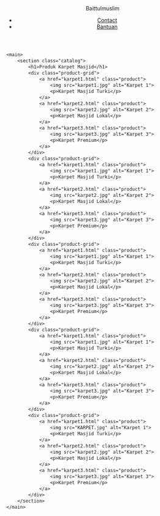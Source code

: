 <!DOCTYPE html>
<html lang="en">
<head>
    <meta charset="UTF-8">
    <meta name="viewport" content="width=device-width, initial-scale=1.0">
    <title>Katalog Karpet Masjid</title>
    <link rel="stylesheet" href="styles.css">
    <link rel="stylesheet" href="responsive.css">
</head>
<body>
    <header>
        <div class="navbar">
            <div class="logo">Baittulmuslim</div>
            <nav>
                <ul>
                    <li><a href="#">Contact</a></li>
                    <li><a href="#">Bantuan</a></li>
                </ul>
            </nav>
        </div>
    </header>
    
    <main>
        <section class="catalog">
            <h1>Produk Karpet Masjid</h1>
            <div class="product-grid">
                <a href="karpet1.html" class="product">
                    <img src="karpet1.jpg" alt="Karpet 1">
                    <p>Karpet Masjid Turki</p>
                </a>
                <a href="karpet2.html" class="product">
                    <img src="karpet2.jpg" alt="Karpet 2">
                    <p>Karpet Masjid Lokal</p>
                </a>
                <a href="karpet3.html" class="product">
                    <img src="karpet3.jpg" alt="Karpet 3">
                    <p>Karpet Premium</p>
                </a>
            </div>
            <div class="product-grid">
                <a href="karpet1.html" class="product">
                    <img src="karpet1.jpg" alt="Karpet 1">
                    <p>Karpet Masjid Turki</p>
                </a>
                <a href="karpet2.html" class="product">
                    <img src="karpet2.jpg" alt="Karpet 2">
                    <p>Karpet Masjid Lokal</p>
                </a>
                <a href="karpet3.html" class="product">
                    <img src="karpet3.jpg" alt="Karpet 3">
                    <p>Karpet Premium</p>
                </a>
            </div>
            <div class="product-grid">
                <a href="karpet1.html" class="product">
                    <img src="karpet1.jpg" alt="Karpet 1">
                    <p>Karpet Masjid Turki</p>
                </a>
                <a href="karpet2.html" class="product">
                    <img src="karpet2.jpg" alt="Karpet 2">
                    <p>Karpet Masjid Lokal</p>
                </a>
                <a href="karpet3.html" class="product">
                    <img src="karpet3.jpg" alt="Karpet 3">
                    <p>Karpet Premium</p>
                </a>
            </div>
            <div class="product-grid">
                <a href="karpet1.html" class="product">
                    <img src="karpet1.jpg" alt="Karpet 1">
                    <p>Karpet Masjid Turki</p>
                </a>
                <a href="karpet2.html" class="product">
                    <img src="karpet2.jpg" alt="Karpet 2">
                    <p>Karpet Masjid Lokal</p>
                </a>
                <a href="karpet3.html" class="product">
                    <img src="karpet3.jpg" alt="Karpet 3">
                    <p>Karpet Premium</p>
                </a>
            </div>
            <div class="product-grid">
                <a href="karpet1.html" class="product">
                    <img src="KARPET.jpg" alt="Karpet 1">
                    <p>Karpet Masjid Turki</p>
                </a>
                <a href="karpet2.html" class="product">
                    <img src="karpet2.jpg" alt="Karpet 2">
                    <p>Karpet Masjid Lokal</p>
                </a>
                <a href="karpet3.html" class="product">
                    <img src="karpet3.jpg" alt="Karpet 3">
                    <p>Karpet Premium</p>
                </a>
            </div>
        </section>
    </main>
</body>
</html>
